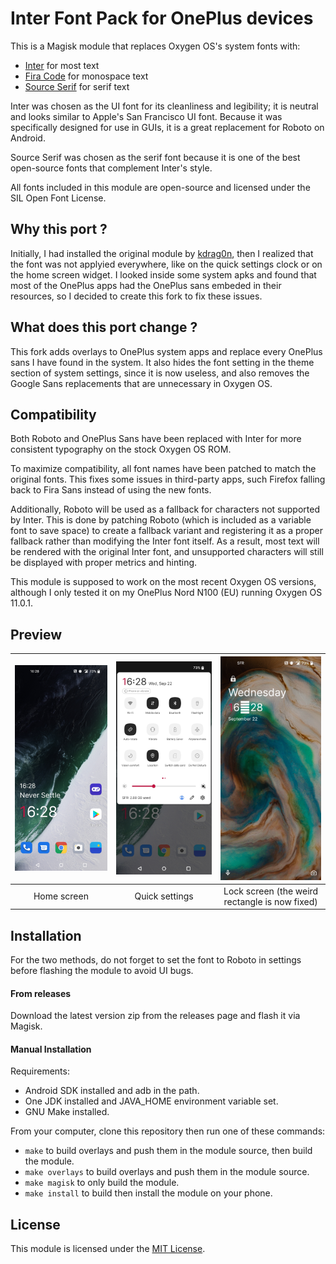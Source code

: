 # Inter Font Pack for OnePlus devices

This is a Magisk module that replaces Oxygen OS's system fonts with:

- [Inter](https://github.com/rsms/inter) for most text
- [Fira Code](https://github.com/tonsky/FiraCode) for monospace text
- [Source Serif](https://github.com/adobe-fonts/source-serif) for serif text

Inter was chosen as the UI font for its cleanliness and legibility; it is neutral and looks similar to Apple's San Francisco UI font. Because it was specifically designed for use in GUIs, it is a great replacement for Roboto on Android.

Source Serif was chosen as the serif font because it is one of the best open-source fonts that complement Inter's style.

All fonts included in this module are open-source and licensed under the SIL Open Font License.

## Why this port ?

Initially, I had installed the original module by [kdrag0n](https://github.com/kdrag0n), then I realized that the font was not applyied everywhere, like on the quick settings clock or on the home screen widget. I looked inside some system apks and found that most of the OnePlus apps had the OnePlus sans embeded in their resources, so I decided to create this fork to fix these issues.

## What does this port change ?

This fork adds overlays to OnePlus system apps and replace every OnePlus sans I have found in the system. It also hides the font setting in the theme section of system settings, since it is now useless, and also removes the Google Sans replacements that are unnecessary in Oxygen OS.

## Compatibility

Both Roboto and OnePlus Sans have been replaced with Inter for more consistent typography on the stock Oxygen OS ROM.

To maximize compatibility, all font names have been patched to match the original fonts. This fixes some issues in third-party apps, such Firefox falling back to Fira Sans instead of using the new fonts.

Additionally, Roboto will be used as a fallback for characters not supported by Inter. This is done by patching Roboto (which is included as a variable font to save space) to create a fallback variant and registering it as a proper fallback rather than modifying the Inter font itself. As a result, most text will be rendered with the original Inter font, and unsupported characters will still be displayed with proper metrics and hinting.

This module is supposed to work on the most recent Oxygen OS versions, although I only tested it on my OnePlus Nord N100 (EU) running Oxygen OS 11.0.1.

## Preview

|![Home screen](screenshots/homescreen.jpg)|![Quick settings](screenshots/quicksettings.jpg)|![Lock screen](screenshots/lockscreen.jpg)|
|:-:|:-:|:-:|
|Home screen|Quick settings|Lock screen (the weird rectangle is now fixed)|

## Installation

For the two methods, do not forget to set the font to Roboto in settings before flashing the module to avoid UI bugs.

#### From releases

Download the latest version zip from the releases page and flash it via Magisk.

#### Manual Installation

Requirements:
 - Android SDK installed and adb in the path.
 - One JDK installed and JAVA_HOME environment variable set.
 - GNU Make installed.

From your computer, clone this repository then run one of these commands:
 - `make` to build overlays and push them in the module source, then build the module.
 - `make overlays` to build overlays and push them in the module source.
 - `make magisk` to only build the module.
 - `make install` to build then install the module on your phone.

## License

This module is licensed under the [MIT License](LICENSE).
